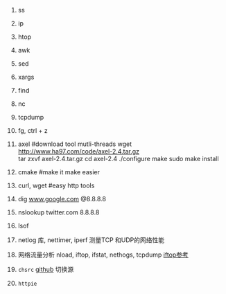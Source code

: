 1. ss
2. ip
3. htop
4. awk 
5. sed 
6. xargs
7. find
8. nc
9. tcpdump
10. fg, ctrl + z 
11. axel #download tool mutli-threads
    wget http://www.ha97.com/code/axel-2.4.tar.gz                                                                              
    tar zxvf axel-2.4.tar.gz
    cd axel-2.4
    ./configure
    make
    sudo make install

12. cmake #make it make easier
13. curl, wget  #easy http tools
14. dig www.google.com @8.8.8.8
15. nslookup twitter.com 8.8.8.8
16. lsof
17. netlog 库, nettimer, iperf 测量TCP 和UDP的网络性能
18. 网络流量分析 nload, iftop, ifstat, nethogs, tcpdump [iftop参考](https://www.vpser.net/manage/iftop.html)
19. `chsrc` [github](https://github.com/maskcc/chsrc) 切换源
20. `httpie`
